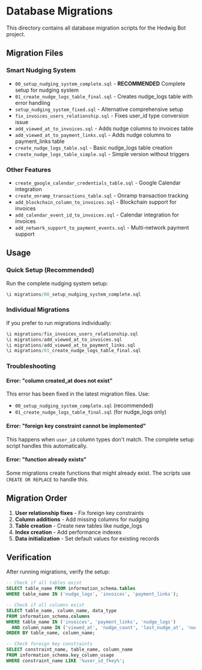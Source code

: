 # Database Migrations

This directory contains all database migration scripts for the Hedwig Bot project.

## Migration Files

### Smart Nudging System
- `00_setup_nudging_system_complete.sql` - **RECOMMENDED** Complete setup for nudging system
- `01_create_nudge_logs_table_final.sql` - Creates nudge_logs table with error handling
- `setup_nudging_system_fixed.sql` - Alternative comprehensive setup
- `fix_invoices_users_relationship.sql` - Fixes user_id type conversion issue
- `add_viewed_at_to_invoices.sql` - Adds nudge columns to invoices table
- `add_viewed_at_to_payment_links.sql` - Adds nudge columns to payment_links table
- `create_nudge_logs_table.sql` - Basic nudge_logs table creation
- `create_nudge_logs_table_simple.sql` - Simple version without triggers

### Other Features
- `create_google_calendar_credentials_table.sql` - Google Calendar integration
- `create_onramp_transactions_table.sql` - Onramp transaction tracking
- `add_blockchain_column_to_invoices.sql` - Blockchain support for invoices
- `add_calendar_event_id_to_invoices.sql` - Calendar integration for invoices
- `add_network_support_to_payment_events.sql` - Multi-network payment support

## Usage

### Quick Setup (Recommended)
Run the complete nudging system setup:
```sql
\i migrations/00_setup_nudging_system_complete.sql
```

### Individual Migrations
If you prefer to run migrations individually:
```sql
\i migrations/fix_invoices_users_relationship.sql
\i migrations/add_viewed_at_to_invoices.sql
\i migrations/add_viewed_at_to_payment_links.sql
\i migrations/01_create_nudge_logs_table_final.sql
```

### Troubleshooting

#### Error: "column created_at does not exist"
This error has been fixed in the latest migration files. Use:
- `00_setup_nudging_system_complete.sql` (recommended)
- `01_create_nudge_logs_table_final.sql` (for nudge_logs only)

#### Error: "foreign key constraint cannot be implemented"
This happens when `user_id` column types don't match. The complete setup script handles this automatically.

#### Error: "function already exists"
Some migrations create functions that might already exist. The scripts use `CREATE OR REPLACE` to handle this.

## Migration Order

1. **User relationship fixes** - Fix foreign key constraints
2. **Column additions** - Add missing columns for nudging
3. **Table creation** - Create new tables like nudge_logs
4. **Index creation** - Add performance indexes
5. **Data initialization** - Set default values for existing records

## Verification

After running migrations, verify the setup:
```sql
-- Check if all tables exist
SELECT table_name FROM information_schema.tables 
WHERE table_name IN ('nudge_logs', 'invoices', 'payment_links');

-- Check if all columns exist
SELECT table_name, column_name, data_type 
FROM information_schema.columns 
WHERE table_name IN ('invoices', 'payment_links', 'nudge_logs')
  AND column_name IN ('viewed_at', 'nudge_count', 'last_nudge_at', 'nudge_disabled', 'user_id')
ORDER BY table_name, column_name;

-- Check foreign key constraints
SELECT constraint_name, table_name, column_name 
FROM information_schema.key_column_usage 
WHERE constraint_name LIKE '%user_id_fkey%';
```